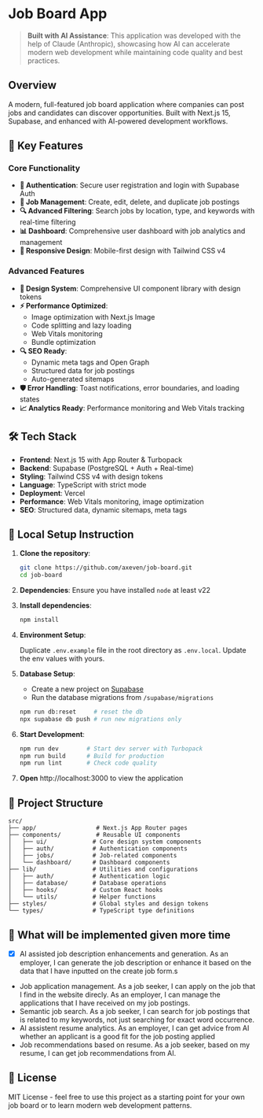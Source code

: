 # Job Board App

> **Built with AI Assistance**: This application was developed with the help of Claude (Anthropic), showcasing how AI can accelerate modern web development while maintaining code quality and best practices.

## Overview

A modern, full-featured job board application where companies can post jobs and candidates can discover opportunities. Built with Next.js 15, Supabase, and enhanced with AI-powered development workflows.

## 🚀 Key Features

### Core Functionality
- **🔐 Authentication**: Secure user registration and login with Supabase Auth
- **💼 Job Management**: Create, edit, delete, and duplicate job postings
- **🔍 Advanced Filtering**: Search jobs by location, type, and keywords with real-time filtering
- **📊 Dashboard**: Comprehensive user dashboard with job analytics and management
- **📱 Responsive Design**: Mobile-first design with Tailwind CSS v4

### Advanced Features
- **🎨 Design System**: Comprehensive UI component library with design tokens
- **⚡ Performance Optimized**: 
  - Image optimization with Next.js Image
  - Code splitting and lazy loading
  - Web Vitals monitoring
  - Bundle optimization
- **🔍 SEO Ready**: 
  - Dynamic meta tags and Open Graph
  - Structured data for job postings
  - Auto-generated sitemaps
- **🛡️ Error Handling**: Toast notifications, error boundaries, and loading states
- **📈 Analytics Ready**: Performance monitoring and Web Vitals tracking

## 🛠️ Tech Stack

- **Frontend**: Next.js 15 with App Router & Turbopack
- **Backend**: Supabase (PostgreSQL + Auth + Real-time)
- **Styling**: Tailwind CSS v4 with design tokens
- **Language**: TypeScript with strict mode
- **Deployment**: Vercel
- **Performance**: Web Vitals monitoring, image optimization
- **SEO**: Structured data, dynamic sitemaps, meta tags

## 🚀 Local Setup Instruction

1. **Clone the repository**:
    ```bash
    git clone https://github.com/axeven/job-board.git
    cd job-board
    ```
2. **Dependencies**:
   Ensure you have installed `node` at least v22

2. **Install dependencies**:
    ```bash
    npm install
    ```

3. **Environment Setup**:
    
    Duplicate `.env.example` file in the root directory as `.env.local`. Update the env values with yours.

4. **Database Setup**:
   - Create a new project on [Supabase](https://supabase.com)
   - Run the database migrations from `/supabase/migrations`
    ```bash
    npm run db:reset     # reset the db
    npx supabase db push # run new migrations only
    ```

5. **Start Development**:
    ```bash
    npm run dev        # Start dev server with Turbopack
    npm run build      # Build for production
    npm run lint       # Check code quality
    ```

6. **Open** http://localhost:3000 to view the application

## 📁 Project Structure

```
src/
├── app/                 # Next.js App Router pages
├── components/          # Reusable UI components
│   ├── ui/             # Core design system components
│   ├── auth/           # Authentication components
│   ├── jobs/           # Job-related components
│   └── dashboard/      # Dashboard components
├── lib/                # Utilities and configurations
│   ├── auth/           # Authentication logic
│   ├── database/       # Database operations
│   ├── hooks/          # Custom React hooks
│   └── utils/          # Helper functions
├── styles/             # Global styles and design tokens
└── types/              # TypeScript type definitions
```

## 🤖 What will be implemented given more time
- [x] AI assisted job description enhancements and generation. As an employer, I can generate the job description or enhance it based on the data that I have inputted on the create job form.s
- Job application management. As a job seeker, I can apply on the job that I find in the website direcly. As an employer, I can manage the applications that I have received on my job postings. 
- Semantic job search. As a job seeker, I can search for job postings that is related to my keywords, not just searching for exact word occurrence.
- AI assistent resume analytics. As an employer, I can get advice from AI whether an applicant is a good fit for the job posting applied
- Job recommendations based on resume. As a job seeker, based on my resume, I can get job recommendations from AI.

## 📝 License

MIT License - feel free to use this project as a starting point for your own job board or to learn modern web development patterns.
